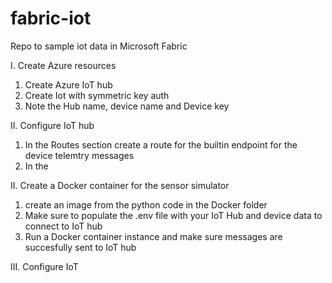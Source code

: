 # fabric-iot
Repo to sample iot data in Microsoft Fabric

I. Create Azure resources
1. Create Azure IoT hub
2. Create Iot with symmetric key auth
3. Note the Hub name, device name and Device key

II. Configure IoT hub
1. In the Routes section create a route for the builtin endpoint for the device telemtry messages
2. In the 

II. Create a Docker container for the sensor simulator
1. create an image from the python code in the Docker folder
2. Make sure to populate the .env file with your IoT Hub and device data to connect to IoT hub
3. Run a Docker container instance and make sure messages are succesfully sent to IoT hub

III. Configure IoT 
